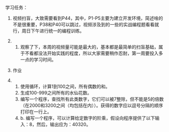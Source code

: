 学习任务：

1. 视频扫盲，大致需要看到P44，其中，P1-P5主要为建立开发环境，简述啥的不是很重要，P38和P40可以跳过，视频涉及到的一些的实战编程题看看就行，周日下午进行统一的编程训练。

1. 1. 观察了下，本周的视频量可能是最大的，基本都是最简单的扫盲基础，属于不看都没法开始实践的程度，所以大家需要稍作忍耐，第一周要投入多一点的学习时间。

1. 作业

1. 1. 使用循环，计算1到100之间，所有偶数的和。
   2. 生成100-999之间所有的水仙花数。
   3. 编写一个程序，查找所有此类数字，它们可以被7整除，但不能是5的倍数（在2000和3200之间（均包括在内））。获得的数字应以逗号分隔的顺序打印在一行上。
   4. b. 编写一个程序，可以计算给定数字的阶乘，假设向程序提供了以下输入：8，然后，输出应为：40320。